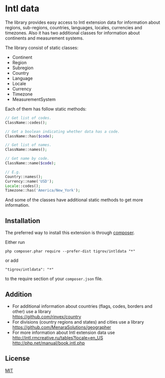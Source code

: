 Intl data
=========

The library provides easy access to Intl extension data for information about regions, sub-regions, countries, languages, locales, currencies and timezones. Also it has two additional classes for information about continents and measurement systems.

The library consist of static classes:
- Continent
- Region
- Subregion
- Country
- Language
- Locale
- Currency
- Timezone
- MeasurementSystem

Each of them has follow static methods:
```php
// Get list of codes.
ClassName::codes();

// Get a boolean indicating whether data has a code.
ClassName::has($code);

// Get list of names.
ClassName::names();

// Get name by code.
ClassName::name($code);

// E.g.
Country::names();
Currency::name('USD');
Locale::codes();
Timezone::has('America/New_York');
```

And some of the classes have additional static methods to get more information.


Installation
------------

The preferred way to install this extension is through [composer](http://getcomposer.org/download/).

Either run

```
php composer.phar require --prefer-dist tigrov/intldata "*"
```

or add

```
"tigrov/intldata": "*"
```

to the require section of your `composer.json` file.

 
	
Addition
--------

- For additional information about countries (flags, codes, borders and other) use a library  
https://github.com/rinvex/country
- For divisions (country regions and states) and cities use a library  
https://github.com/MenaraSolutions/geographer
- For more information about Intl extension data use  
http://intl.rmcreative.ru/tables?locale=en_US  
http://php.net/manual/book.intl.php

License
-------

[MIT](LICENSE)
